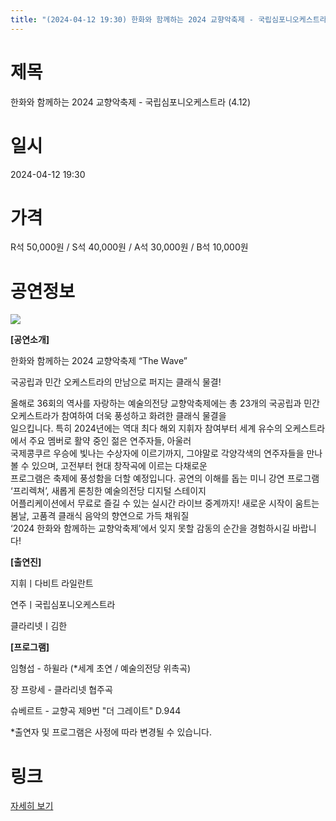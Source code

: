```yaml
---
title: "(2024-04-12 19:30) 한화와 함께하는 2024 교향악축제 - 국립심포니오케스트라 (4.12)"
---
```


# 제목
한화와 함께하는 2024 교향악축제 - 국립심포니오케스트라 (4.12)

# 일시
2024-04-12 19:30

# 가격
R석 50,000원 / S석 40,000원 / A석 30,000원 / B석 10,000원

# 공연정보
![](https://center.sac.or.kr/SAC/File/RentConfirm/editor/9b29a2f5-b3d7-40af-a9f9-4f8d145d42be)    
    
**[공연소개]**  
  
한화와 함께하는 2024 교향악축제 “The Wave”  
  
국공립과 민간 오케스트라의 만남으로 퍼지는 클래식 물결!  
  
올해로 36회의 역사를 자랑하는 예술의전당 교향악축제에는 총 23개의 국공립과 민간 오케스트라가 참여하여 더욱 풍성하고 화려한 클래식 물결을  
일으킵니다. 특히 2024년에는 역대 최다 해외 지휘자 참여부터 세계 유수의 오케스트라에서 주요 멤버로 활약 중인 젊은 연주자들, 아울러  
국제콩쿠르 우승에 빛나는 수상자에 이르기까지, 그야말로 각양각색의 연주자들을 만나볼 수 있으며, 고전부터 현대 창작곡에 이르는 다채로운  
프로그램은 축제에 풍성함을 더할 예정입니다. 공연의 이해를 돕는 미니 강연 프로그램 ‘프리렉쳐’, 새롭게 론칭한 예술의전당 디지털 스테이지  
어플리케이션에서 무료로 즐길 수 있는 실시간 라이브 중계까지! 새로운 시작이 움트는 봄날, 고품격 클래식 음악의 향연으로 가득 채워질  
‘2024 한화와 함께하는 교향악축제’에서 잊지 못할 감동의 순간을 경험하시길 바랍니다!  
  
**[출연진]**  
  
지휘ㅣ다비트 라일란트  
  
연주ㅣ국립심포니오케스트라  
  
클라리넷ㅣ김한  
  
**[프로그램]**  
  
임형섭 - 하윌라 (*세계 초연 / 예술의전당 위촉곡)  
  
장 프랑세 - 클라리넷 협주곡  
  
슈베르트 - 교향곡 제9번 "더 그레이트" D.944  
  
    
  
*출연자 및 프로그램은 사정에 따라 변경될 수 있습니다.   
  


# 링크
[자세히 보기](https://www.sac.or.kr/site/main/show/show_view?SN=60233 "https://www.sac.or.kr/site/main/show/show_view?SN=60233")
